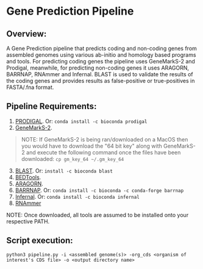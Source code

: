 # Gene Prediction Pipeline
## Overview:
A Gene Prediction pipeline that predicts coding and non-coding genes from assembled genomes using various ab-initio and homology based programs and tools. For predicting coding genes the pipeline uses GeneMarkS-2 and Prodigal, meanwhile, for predicting non-coding genes it uses ARAGORN, BARRNAP, RNAmmer and Infernal. BLAST is used to validate the results of the coding genes and provides results as false-positive or true-positives in FASTA/.fna format.

## Pipeline Requirements:
1. [PRODIGAL](https://github.com/hyattpd/Prodigal). Or: `conda install -c bioconda prodigal`
2. [GeneMarkS-2](http://exon.gatech.edu/GeneMark/license_download.cgi).
> NOTE: If GeneMarkS-2 is being ran/downloaded on a MacOS then you would have to download the "64 bit key" along with GeneMarkS-2 and execute the following command once the files have been downloaded: `cp gm_key_64 ~/.gm_key_64`
3. [BLAST](https://blast.ncbi.nlm.nih.gov/Blast.cgi?PAGE_TYPE=BlastDocs&DOC_TYPE=Download). Or: `install -c bioconda blast` <br />
4. [BEDTools](https://bedtools.readthedocs.io/en/latest/content/installation.html).
5. [ARAGORN](http://130.235.244.92/ARAGORN/Downloads/).
6. [BARRNAP](https://github.com/tseemann/barrnap). Or: `conda install -c bioconda -c conda-forge barrnap`
7. [Infernal](http://eddylab.org/infernal/). Or: `conda install -c bioconda infernal`
8. [RNAmmer](https://services.healthtech.dtu.dk/cgi-bin/sw_request)

NOTE: Once downloaded, all tools are assumed to be installed onto your respective PATH.

## Script execution:
`python3 pipeline.py -i <assembled genome(s)> -org_cds <organism of interest's CDS file> -o <output directory name>`
